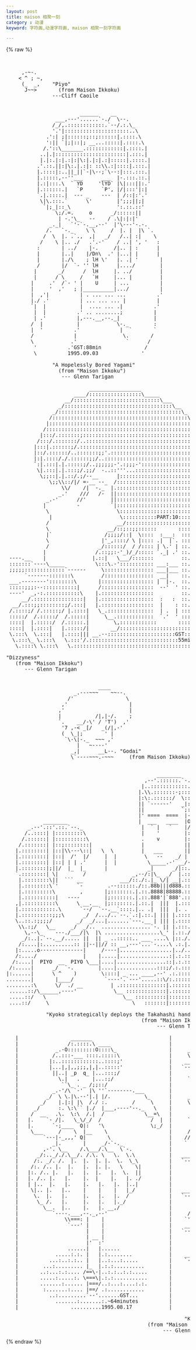 ```yaml
---
layout: post
title: maison 相聚一刻
category : 动漫
keyword: 字符画,动漫字符画, maison 相聚一刻字符画

---
```

{% raw %}
<pre>


     ,-~-.
    < ^ ; ~,
     (_  _,    "Piyo"
      J~~>       (from Maison Ikkoku)
               ---Cliff Caoile


                        ______    __
                ___,---'......`-./  \--.
               /_/,.::::::::::::.`--/.:.\_
               '.'|:::::::::::::::::::::..\
             .':| ;|::::::;::;::::::|.::::.\
             ':|| `|;|::|; __...:::::|.::::.\
            /.'::\_______.::::::::::::|.::::.|
           ..|.|:::::::::::::::::::::::|.:::.|
           |.|:.|:|.:|:|\:|.|:|.:|:::::|.::::.|
          .'.::.||:|\:.|.:|: ::\\.:|::::|.:::.|
          |.::::|:..||_||`-|\--;`\--:|:::.:::.|
          |.:::::,--''___      ___  |-.:::.::.|
          |.:|:::.\  ` YD     'lYD` |\|:::||:.'
          |.::::::.|   `P      `P', |/|:::'|:|
          `.|.::::.|  --- _    ---  | /::|:'.'
           \|\.:::.`      \'        |';;;||;|
            `|;_|::_\               ':.::.::'
                \;/.=.     o      _/::::::||
                 | -.'\_   --    / .\|:|:|'
              _._|   `'-`-.__,--'  |'\---'-.-.
             /.   `-._    \ \     /  |. |  |\ `.
            /  \  |. .`.,  ,|   _/   /..| :|    \
           /    \ |.. ./   .'.-'    / ..| ', '   :
          :       | ../    |-.     /|.. | :      |
          |       |..|    |/Dn\  .' |...| |      |
          |       |./\    ; lH \'   |. .| '       |
          /       |/  `- '' lH      |..../        |
         |       _/      /  lH     |. ../         |
         |      / \     /   `H     |... |         |
        |     .'  /`- ' |    U     | ...          |
        |     '  ,'   ; |__________|.../          |
        |  ,'|          | . ... ... ...          .'
        |./ .'          | ... ... ... |          |
        `|  |           |  .... ... .|          .'
         |  |          .' .. ........;          |
         | .'          |,---.__,--._|           |
        /  |           |            \-._        :
        |  '          .'             |  `       `
        /             |               \.       /
        \            .'                `      /
         '          .'GST:88min              /
         \          1995.09.03              '

               "A Hopelessly Bored Yagami"
                 (from "Maison Ikkoku")
                  --- Glenn Tarigan

                           _________________
                      ____/:::::::::::::::::\_____
                   __/::::::::::::::::::::::::::::\___
                 _/:::::::::::::::::::::::::::::::::::\__
               _/::::::::::::::::::::::::::::::::::::::::\_
              /::::::::::::::::::::::::::::::::::::::::::::\
             |::::::::::::::::::::::::::::::::::::::::::::::\
            /::::::::::::::::::::::::::::::::::::::::::::::::\
           |:::/.:::::::;:::::::::::::::::::::::::::::::::::::|
          /:::/.:::::::/..:::::::::::::::::::::::::::::::::::::\
         |:::|.::::::;/.::::::::::::::::::::::::::::::::::::::::|
         |::/.::::::/..:::::::;;'.::::::::::::::::::::::::::::::|
         |:|.::::/./.::::::;;/..:::::::::::::::::::::::::::::::::|
         `:|.:::|.|.:::::;/..;;;;;;-'.:;;;-':::::::::::::::::::::|
          \|.:::|.|.:::;/.;;/  -..::'''...:::::::::::::::::::::::|
           \;;::|.|.::/.;/--__      |::::::::::::::::::::::::::::|
              \;;\\::/|/ =-__ --_  /::::::::::::::::::::::::::::::
                  \\/    /|  -._  |.::::::::::::::::::::::::::::::
                 _.'    ///   /-  ||::::::::::::::::::::::::::::::
             _.-'      //'        ||::::::::::::::::::::::::::::::
            |          -          `|::::::::::::::::::::::::::::::
             \                      \:::::::::::::::::::::::::::::
              |                      \:::::::::::PART:10::::::::::
             /                      __/:::::::::::::::::::::::::::
             \                   __/::;::;;::::::       ::::::::::
             |`                 /;;;;/::|  \::::  :___:  :::::::::
             \                 |'_,::::/ \ |:::: .|  |`. :::::::::
             /                _/::::::/  / /:::: | \.' | ::. .::::
            |                /.::;;:-'_)/_/::::: `._| .' ::.D.::::
 ----.__    |               |.::|   \___/:::::::         ::.i.::::
 :::::::`----\_____          \:::\.-'::::::::::: ___:___ ::.z.::::
 ;;;;;:::::::::::::`------     \:::::::::::::::: ___|___ ::.z.::::
      `-------:::::::\         /::::::::::::::::  __|    ::.y.::::
 ___.--------'::::::::\       |::::::::::::::::: |  |-.  ::.n.::::
 :::::;;;:--:::::::::::|      /:::::::::::::::::  --'  ' ::.e.::::
 ----'  _,-:.:::::::::::\    |.:::::::::::::::::         ::.s.::::
     __/.::::::::::::::::|   |.:::::::::::::::::  :   :  ::.s.::::
  __/.:::;;::::::::;/.:::|   |.:::::::::::::::::  |    : ::. .::::
 /.::::;/ /.:::::;/ |.::::|   \_.:::::::::::::::  | .  | :::::::::
 :::::/  /.:::::/  /.:::::|     \__.::::::::::::  `.'  ' :::::::::
 ::::|  |.:::::/  /.:::::.|        \,::::::::::::       ::::::::::
 ::::|  |.::::|   |.:::::/|       __/::::::::::::::::::::::::::::
 \.:::\  \.:::|   |.::::||| __.--::::::::::::::::::::::GST:::::::
  \.:::\_ \.:::\   \.:::'/.:::::::::::::::::::::::::::::55min::::
   \.::::\ \.:::\   \.::::::::::::::::::::::::::::::::::::::::::

"Dizzyness"
   (from "Maison Ikkoku")
      --- Glenn Tarigan


                              ____
                      _.---~~~    ~~--.
                    /'                 \
                  ,'                    |
                 ,'                     |
                 |           /|,|-/.    ;
                 `.    __/-\' / 'T')  ,'
                  '7 ,-< _[/   _(/|,-'
                  (  \_|;       ' |
                   `\-\|-._  ~~~ ,'
                       |   ~----'
                     _,|      __L--. "Godai"
                     \`----~~~.-~~~     (from Maison Ikkoku)


                                                 ________
                                             ,--'.::::::.`-._
                                            |..::::::::::::..\
                                           |.\\.:::::::-;:::::|
                                           |:\:.::::::/  \::::|
                                           || `------'   _|:::|
                                           ||            `;:::|
                                           |' ====  ====  |-::|
            ________                       |  ___   ____  |O):|
       _.--'.::'.::.`--._                   |  ` |   `    |/::'
      /..::::| |:::::::::\                  |    '        |::|
     /.::::::| |::::::::::\                 .    v        |:/
    /.:::::::| |::;::::::::|                |             ||
   |.::::::::| |::|\\---\::|   \  \         |   ___       ||
   |.::::::::| |::|  /'  |/     |  |         \   --    _/ |
   |.::::::::| |::| | | .'      |  |          \_____.-' __/-.__
   |.::::::::|;||/  |_  |_      |             _|      _/|::.\.::-._
   `.::::::::| \|        /               _,--/:|\_  _/  |.::.|.:::::-._
    |.::::::::\||  ``` __            ___/::./:.|_ \/| __|.::.|.:.:::::::-._
    |.::::::::\`'      `-        .--::::::./::.88b|||d888.:::.|.:::::::::::\
    |.:::::::::\        ,       |;:::::::.|.::.8888|88888.:::.|.::::::::::::
    |.::::::::::|   ----        |;:::::::.|.::.888'|`888'.:::.|.::::::/.::::
   ,|.::::::::::\      \ __.__  |;:::::::.|.::.|  |||  |.::::.|.:::::|.:::::
   |.:::::::::::.\      `--/  `--.__`::::.|.. .|  |||  |. . .|.::::::|.:::::
   |.::::::::::;;;\      _/  /.../..`--.`.:|.::.| ||| |.::::.|.::::::|.:::::
   \..::.:;;;;/        _/  _/...|.......`---.__ | ||| |.::::.|.:::::|.::::::
    \\.:;/   \__     _/  _/..  ................`-. || |.:::.|.::::::|.::::::
      \,--\_    ---./___/|\  |\ ..................\_' |.::./.:::::::|.::::::
     _/:..|.`--.__/..... ||  || _ ..:::::.. ___ ....\ |::./.:::::::::\.:::::
    /:....|:..........:: ||--||// :: __,---'...`-....\ .:.|.:::::::::;;:::::
   |:.....o--------------|     /----|.................|../..::::::::::;;::::
   /:..../               |    |.....|................:|.:.::::::::::::;;::::
  /:....|  PIYO  __  PIYO \___|....|................::|.:.::::::::::::;;::::
 /:.....|      _/  `-.        |....|.............:::;/.:.:::::::::::::;;::::
|:......|      \ ^    )        \::::| _ ... ____,--' .:.::::::::::::::;;::::
........|       |____/          `----'.`---'.....::\/:.:::::::::::::::;;::::
........:\      \/  ./ __         | .:::::::::::::::|.::::::::::::::::;;::::
 ......::/\______,----'            \__ :::::::::::::|.::::::::::::::::::GST
 .....::/   \                         \__ ::::::::::|:::::::::::::::108min.
 ....::/     \                           \   :::::::|:::::::::::1995.08.29

             "Kyoko strategically deploys the Takahashi hand pose"
                                            (from "Maison Ikkoku")
                                                 --- Glenn Tarigan

   |                 _______                         |
   |                /:.::::.\ ____                   |
   |            _.-O:::::::::O::::\_                 |     _
   |           /..:::-___ ::::.:::::\                |     \\
   |          |:..::::::::::::..::::;'               |    __\\___
   |          |...|,|,,;;;,|,|..:::::'               |   `---..--'
   |           ||..| _p  q_ |...:::;/                |      __\\___
   |             \.|   .    |...:;/                  |     `---..--'
   |              ``\_ . _ /;;::/                    |          \\
   |           _.-'/\ `-'  |\ ''`--------.___        |           `'
   |         _/  \ \.|\.--'|.| |/.           \_      |     _  _   _
   |       _/    |.|:| |\  /./ :.        /     \     |     \\ \\ //
   |     _/      :. \:\`` |./  |___,----'--._   \    |      `  `//
   |    /  __   .\.  \:\  /.|  /             \__=\   |      ___//
   |   |.    `- /|.   \_\/_/  /                /  |  |     `---'
   |   |.      `-;____  Q|:   '\               \;_/  |      _______
   |    \___     /    \  |__    \                    |     /,---- /
   |        `---|-_,,,' Q|       \                   |    //    //
   |           _|.       |     _/-`-._               |    `    //
   |        ,-'. \__    /.\___/.\__  \`-.            |        //
   |      _/:.._/./.\__/. /.\. \   \.  \.\           |   ____//
   |     /:. _/. /.  |.  |.  |. |.  \.  \_\          |   `---'
   |    /:. /.. |.  |.   |.  |. |.   \    \|         |       _
   |   |:. /.. |.   |.   |.  |.   |.  \.  ||         |      |_|
   |   |. /.. |.   |.    |.  |    |.   |. ./         |
   |   | |..  |.   |.    |.   |.   |.  |..|          |        ,.
   |    \|.. |.   |..    |    |    |   |_/           |   _____||__
   |     \.  |.   |.     |.   |.   |.  /             |   `----..--'
   |      \_ /.   |.     |.   |.   |._/              |       /,|
   |        \__.  |..    |.   |. __,/                |      //||
   |           `----.___,--._,--'                    |     // ||
   |               \\===: |    |                     |    `'  `'
   |                `---' |    |                     |    _______
   |                      |    |                     |   `------.|
   |                      | __ |                     |          ||
   |                      |'  :'                     |          //
   |                ......|   |......                |         //
   |            .....:.:. |   |.:........            |    ____//
   |          ...:..:.:.. |   |..:...:.....          |    `---'
   |        ...:......... |_  |.:.:..........        |
   |       ..:...:.:.... /==\-|..:.:..:.:.....       |
   |       .....:.....:. \===\|.:.:...........       |
   |       .......:...... |===/..:...:....:.:.       |
   |        :.......:.... |==/ .:............        |
   |          ..:.........`--'.......GST...          |
   |            .......:.......:.~64minutes          |
   |                 ..........1995.08.17            |

                                                          "Kick Off"
                                              (from "Maison Ikkoku")
                                                   --- Glenn Tarigan </pre>
{% endraw %}

